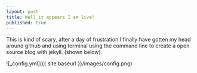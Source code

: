 ```yaml
---
layout: post
title: Well it appears I am live!
published: true
---
```


This is kind of scary, after a day of frustration I finally have gotten my head around github and using terminal using the command line to create a open source blog with jekyll. (shown below).

![_config.yml]({{ site.baseurl }}/images/config.png)


